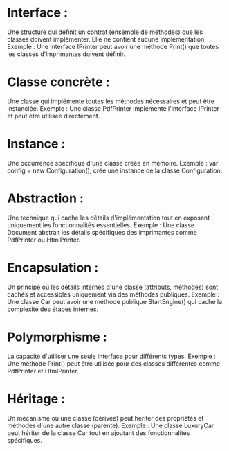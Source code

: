 # Interface :

Une structure qui définit un contrat (ensemble de méthodes) que les classes doivent implémenter. Elle ne contient aucune implémentation.
Exemple : Une interface IPrinter peut avoir une méthode Print() que toutes les classes d'imprimantes doivent définir.


# Classe concrète :

Une classe qui implémente toutes les méthodes nécessaires et peut être instanciée.
Exemple : Une classe PdfPrinter implémente l'interface IPrinter et peut être utilisée directement.


# Instance :

Une occurrence spécifique d'une classe créée en mémoire.
Exemple : var config = new Configuration(); crée une instance de la classe Configuration.


# Abstraction :

Une technique qui cache les détails d'implémentation tout en exposant uniquement les fonctionnalités essentielles.
Exemple : Une classe Document abstrait les détails spécifiques des imprimantes comme PdfPrinter ou HtmlPrinter.


# Encapsulation :

Un principe où les détails internes d'une classe (attributs, méthodes) sont cachés et accessibles uniquement via des méthodes publiques.
Exemple : Une classe Car peut avoir une méthode publique StartEngine() qui cache la complexité des étapes internes.


# Polymorphisme :

La capacité d'utiliser une seule interface pour différents types.
Exemple : Une méthode Print() peut être utilisée pour des classes différentes comme PdfPrinter et HtmlPrinter.

# Héritage :

Un mécanisme où une classe (dérivée) peut hériter des propriétés et méthodes d'une autre classe (parente).
Exemple : Une classe LuxuryCar peut hériter de la classe Car tout en ajoutant des fonctionnalités spécifiques.
